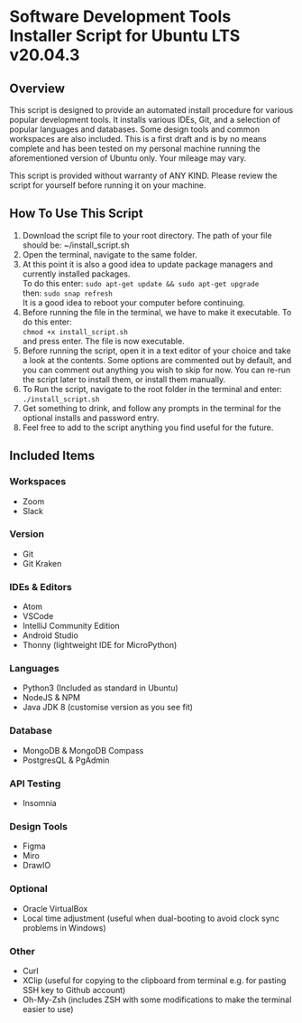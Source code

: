# Software Development Tools Installer Script for Ubuntu LTS v20.04.3

## Overview

This script is designed to provide an automated install procedure for various popular development tools. It installs various IDEs, Git, and a selection of popular languages and databases. Some design tools and common workspaces are also included. This is a first draft and is by no means complete and has been tested on my personal machine running the aforementioned version of Ubuntu only. Your mileage may vary.

This script is provided without warranty of ANY KIND. Please review the script for yourself before running it on your machine.

## How To Use This Script

1. Download the script file to your root directory. The path of your file should be: ~/install_script.sh
2. Open the terminal, navigate to the same folder.  
3. At this point it is also a good idea to update package managers and currently installed packages.  
   To do this enter:
   `sudo apt-get update && sudo apt-get upgrade`  
   then: `sudo snap refresh`  
   It is a good idea to reboot your computer before continuing.  
4. Before running the file in the terminal, we have to make it executable. To do this enter:  
`chmod +x install_script.sh`  
and press enter. The file is now executable.  
5. Before running the script, open it in a text editor of your choice and take a look at the contents. Some options are commented out by default, and you can comment out anything you wish to skip for now. You can re-run the script later to install them, or install them manually.
6. To Run the script, navigate to the root folder in the terminal and enter:  
`./install_script.sh`
7. Get something to drink, and follow any prompts in the terminal for the optional installs and password entry.  
8. Feel free to add to the script anything you find useful for the future.  

## Included Items

### Workspaces

- Zoom
- Slack

### Version

- Git
- Git Kraken

### IDEs & Editors

- Atom
- VSCode
- IntelliJ Community Edition
- Android Studio
- Thonny (lightweight IDE for MicroPython)

### Languages

- Python3 (Included as standard in Ubuntu)
- NodeJS & NPM
- Java JDK 8 (customise version as you see fit)

### Database

- MongoDB & MongoDB Compass
- PostgresQL & PgAdmin

### API Testing

- Insomnia

### Design Tools

- Figma
- Miro
- DrawIO

### Optional

- Oracle VirtualBox
- Local time adjustment (useful when dual-booting to avoid clock sync problems in Windows)

### Other

- Curl
- XClip (useful for copying to the clipboard from terminal e.g. for pasting SSH key to Github account)
- Oh-My-Zsh (includes ZSH with some modifications to make the terminal easier to use)
